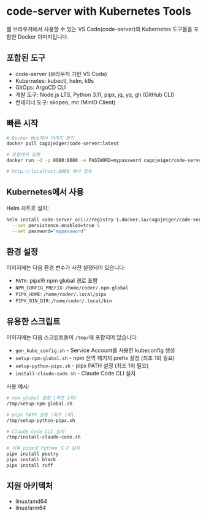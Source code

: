# code-server with Kubernetes Tools

웹 브라우저에서 사용할 수 있는 VS Code(code-server)와 Kubernetes 도구들을 포함한 Docker 이미지입니다.

## 포함된 도구
- code-server (브라우저 기반 VS Code)
- Kubernetes: kubectl, helm, k9s
- GitOps: ArgoCD CLI
- 개발 도구: Node.js LTS, Python 3.11, pipx, jq, yq, gh (GitHub CLI)
- 컨테이너 도구: skopeo, mc (MinIO Client)

## 빠른 시작

```bash
# Docker Hub에서 이미지 받기
docker pull cagojeiger/code-server:latest

# 로컬에서 실행
docker run -d -p 8080:8080 -e PASSWORD=mypassword cagojeiger/code-server:latest

# http://localhost:8080 에서 접속
```

## Kubernetes에서 사용

Helm 차트로 설치:
```bash
helm install code-server oci://registry-1.docker.io/cagojeiger/code-server \
  --set persistence.enabled=true \
  --set password="mypassword"
```

## 환경 설정

이미지에는 다음 환경 변수가 사전 설정되어 있습니다:
- `PATH`: pipx와 npm global 경로 포함
- `NPM_CONFIG_PREFIX`: `/home/coder/.npm-global`
- `PIPX_HOME`: `/home/coder/.local/pipx`
- `PIPX_BIN_DIR`: `/home/coder/.local/bin`

## 유용한 스크립트

이미지에는 다음 스크립트들이 `/tmp/`에 포함되어 있습니다:
- `gen_kube_config.sh` - Service Account를 사용한 kubeconfig 생성
- `setup-npm-global.sh` - npm 전역 패키지 prefix 설정 (최초 1회 필요)
- `setup-python-pipx.sh` - pipx PATH 설정 (최초 1회 필요)
- `install-claude-code.sh` - Claude Code CLI 설치

사용 예시:
```bash
# npm global 설정 (최초 1회)
/tmp/setup-npm-global.sh

# pipx PATH 설정 (최초 1회)
/tmp/setup-python-pipx.sh

# Claude Code CLI 설치
/tmp/install-claude-code.sh

# 이후 pipx로 Python 도구 설치
pipx install poetry
pipx install black
pipx install ruff
```

## 지원 아키텍처
- linux/amd64
- linux/arm64